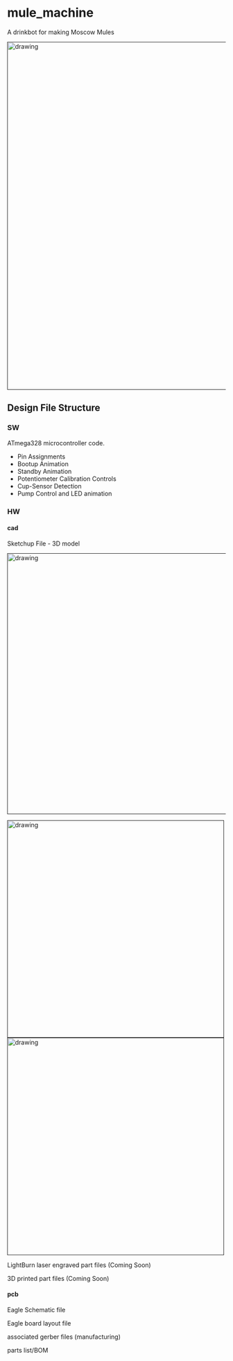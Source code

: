 # mule_machine
A drinkbot for making Moscow Mules

[<img src="https://github.com/estods3/mule_machine/blob/main/HW/cad/MuleMachineCAD.png" title="DRIP TRAY ISO" alt="drawing" width="800"/>]()

## Design File Structure

### SW
ATmega328 microcontroller code.
  * Pin Assignments
  * Bootup Animation
  * Standby Animation
  * Potentiometer Calibration Controls
  * Cup-Sensor Detection
  * Pump Control and LED animation

### HW

#### cad

Sketchup File - 3D model

[<img src="https://github.com/estods3/mule_machine/blob/main/HW/cad/MuleMachineCAD.png" title="DRIP TRAY ISO" alt="drawing" width="600"/>]()

[<img src="https://github.com/estods3/mule_machine/blob/main/HW/cad/MM%20DRIP%20TRAY%20(ISO).png" title="DRIP TRAY ISO" alt="drawing" width="500"/>]()
[<img src="https://github.com/estods3/mule_machine/blob/main/HW/cad/MM%20DRIP%20TRAY%20(Top%20View).png" title="DRIP TRAY ISO" alt="drawing" width="500"/>]()

LightBurn laser engraved part files (Coming Soon)

3D printed part files (Coming Soon)

#### pcb

Eagle Schematic file

Eagle board layout file

associated gerber files (manufacturing)

parts list/BOM
